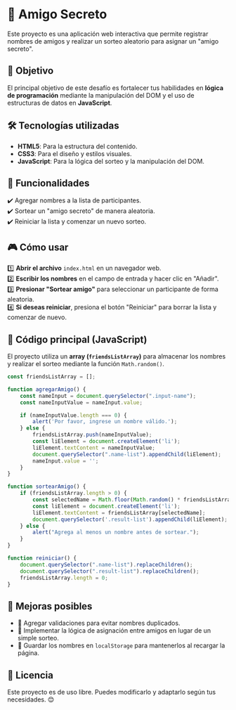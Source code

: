 # 🎁 Amigo Secreto

Este proyecto es una aplicación web interactiva que permite registrar nombres de amigos y realizar un sorteo aleatorio para asignar un "amigo secreto".  

## 📌 Objetivo

El principal objetivo de este desafío es fortalecer tus habilidades en **lógica de programación** mediante la manipulación del DOM y el uso de estructuras de datos en **JavaScript**.

## 🛠️ Tecnologías utilizadas

- **HTML5**: Para la estructura del contenido.
- **CSS3**: Para el diseño y estilos visuales.
- **JavaScript**: Para la lógica del sorteo y la manipulación del DOM.

## 🚀 Funcionalidades

✔️ Agregar nombres a la lista de participantes.  
✔️ Sortear un "amigo secreto" de manera aleatoria.  
✔️ Reiniciar la lista y comenzar un nuevo sorteo.  

## 🎮 Cómo usar

1️⃣ **Abrir el archivo** `index.html` en un navegador web.  
2️⃣ **Escribir los nombres** en el campo de entrada y hacer clic en "Añadir".  
3️⃣ **Presionar "Sortear amigo"** para seleccionar un participante de forma aleatoria.  
4️⃣ **Si deseas reiniciar**, presiona el botón "Reiniciar" para borrar la lista y comenzar de nuevo.  

## 📝 Código principal (JavaScript)

El proyecto utiliza un **array (`friendsListArray`)** para almacenar los nombres y realizar el sorteo mediante la función `Math.random()`.

```javascript
const friendsListArray = [];

function agregarAmigo() {
    const nameInput = document.querySelector(".input-name");
    const nameInputValue = nameInput.value;

    if (nameInputValue.length === 0) {
        alert('Por favor, ingrese un nombre válido.');
    } else {
        friendsListArray.push(nameInputValue);
        const liElement = document.createElement('li');
        liElement.textContent = nameInputValue;
        document.querySelector(".name-list").appendChild(liElement);
        nameInput.value = '';
    }
}

function sortearAmigo() {
    if (friendsListArray.length > 0) {
        const selectedName = Math.floor(Math.random() * friendsListArray.length);
        const liElement = document.createElement('li');
        liElement.textContent = friendsListArray[selectedName];
        document.querySelector('.result-list').appendChild(liElement);
    } else {
        alert("Agrega al menos un nombre antes de sortear.");
    }
}

function reiniciar() {
    document.querySelector(".name-list").replaceChildren();
    document.querySelector(".result-list").replaceChildren();
    friendsListArray.length = 0;
}
```
## 📌 Mejoras posibles

- 🔹 Agregar validaciones para evitar nombres duplicados.  
- 🔹 Implementar la lógica de asignación entre amigos en lugar de un simple sorteo.  
- 🔹 Guardar los nombres en `localStorage` para mantenerlos al recargar la página.  

## 📜 Licencia

Este proyecto es de uso libre. Puedes modificarlo y adaptarlo según tus necesidades. 😊  
